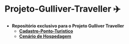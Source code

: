 # Projeto-Gulliver-Traveller ✈️
 * **Repositório exclusivo para o Projeto Gulliver Traveller**
    * **[Cadastro-Ponto-Turistico](https://github.com/LucsDomingues/Projeto-Gulliver-Traveller/tree/main/Cadastro-Ponto-Turistico)**
    * **[Cenário de Hospedagem](https://lucsdomingues.github.io/Projeto-Gulliver-Traveller/hospedagem/index.html)**
